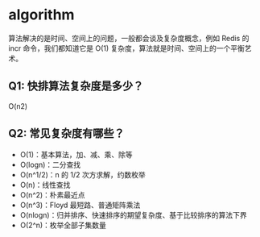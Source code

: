 # algorithm

算法解决的是时间、空间上的问题，一般都会谈及复杂度概念，例如 Redis 的 incr 命令，我们都知道它是 O(1) 复杂度，算法就是时间、空间上的一个平衡艺术。

## Q1: 快排算法复杂度是多少？

O(n2)

## Q2: 常见复杂度有哪些？

* O(1)：基本算法，加、减、乘、除等
* O(logn)：二分查找
* O(n^1/2)：n 的 1/2 次方求解，约数枚举
* O(n)：线性查找
* O(n^2)：朴素最近点
* O(n^3)：Floyd 最短路、普通矩阵乘法
* O(nlogn)：归并排序、快速排序的期望复杂度、基于比较排序的算法下界
* O(2^n)：枚举全部子集数量
